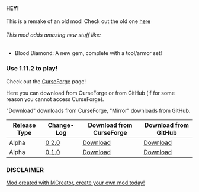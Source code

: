 #### HEY!

This is a remake of an old mod! Check out the old one [here](http://teamcstudios.pro/CStudiosMod)

###### This mod adds amazing new stuff like:

- Blood Diamond: A new gem, complete with a tool/armor set!

### Use 1.11.2 to play!

Check out the [CurseForge](https://minecraft.curseforge.com/projects/cstudiosmod/files) page!

Here you can download from CurseForge or from GitHub (if for some reason you cannot access CurseForge).

"Download" downloads from CurseForge, "Mirror" downloads from GitHub.

Release Type | Change-Log | Download from CurseForge | Download from GitHub
----------|---------|-------|-------
Alpha | [0.2.0](https://github.com/TeamCstudios/CStudiosMod2/releases/tag/v0.2.0) | [Download](https://minecraft.curseforge.com/projects/cstudiosmod/files/2534620/download) | [Download](https://github.com/TeamCstudios/CStudiosMod2/raw/v0.2.0/builds/alpha-builds/cstudiosmod2_0.2.0.jar)
Alpha | [0.1.0](https://github.com/TeamCstudios/CStudiosMod2/releases/tag/v0.1.0) | [Download](https://minecraft.curseforge.com/projects/cstudiosmod/files/2534494/download) | [Download](https://github.com/TeamCstudios/CStudiosMod2/raw/master/builds/alpha-builds/cstudiosmod2_0.1.0.jar)

### DISCLAIMER
[Mod created with MCreator, create your own mod today!](https://mcreator.pylo.co/)

